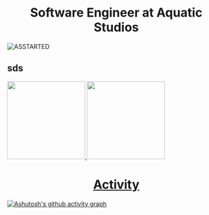 <h1 align="center">Software Engineer at Aquatic Studios</h1>

![ASSTARTED](https://user-images.githubusercontent.com/85844486/162154108-46ba8447-6e3d-49fe-8b64-71569c2be9fb.png)

## sds

<div>
  
  </div>

<div>
<a href="https://github.com/sxmuray">
<img height="180em" src="https://github-readme-stats.vercel.app/api?username=sxmuray&show_icons=true&theme=dark&include_all_commits=true&count_private=true"/>
<img height="180em" src="https://github-readme-stats.vercel.app/api/top-langs/?username=sxmuray&layout=compact&langs_count=7&theme=dark"/>
</div>

<h1 align="center">Activity</h1>

[![Ashutosh's github activity graph](https://activity-graph.herokuapp.com/graph?username=sxmuray&bg_color=ffffff&color=828282&line=000000&point=009dff&area=true&hide_border=true)](https://github.com/ashutosh00710/github-readme-activity-graph)
